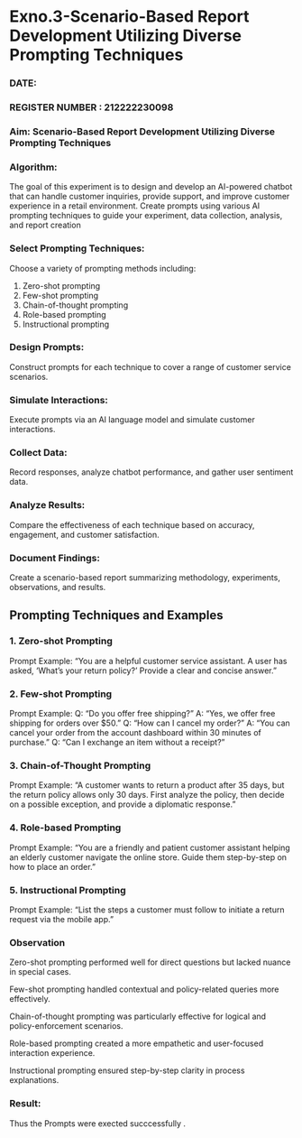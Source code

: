 # Exno.3-Scenario-Based Report Development Utilizing Diverse Prompting Techniques
### DATE:                                                                            
### REGISTER NUMBER : 212222230098
### Aim: Scenario-Based Report Development Utilizing Diverse Prompting Techniques
### Algorithm:  
The goal of this experiment is to design and develop an AI-powered chatbot that can handle customer inquiries, provide support, and improve customer experience in a retail environment. Create prompts using various AI prompting techniques to guide your experiment, data collection, analysis, and report creation

### Select Prompting Techniques: 
Choose a variety of prompting methods including:

1. Zero-shot prompting
2. Few-shot prompting
3. Chain-of-thought prompting
4. Role-based prompting
5. Instructional prompting

### Design Prompts: 
Construct prompts for each technique to cover a range of customer service scenarios.

### Simulate Interactions: 
Execute prompts via an AI language model and simulate customer interactions.

### Collect Data: 
Record responses, analyze chatbot performance, and gather user sentiment data.

### Analyze Results: 
Compare the effectiveness of each technique based on accuracy, engagement, and customer satisfaction.

### Document Findings: 
Create a scenario-based report summarizing methodology, experiments, observations, and results.

## Prompting Techniques and Examples
### 1. Zero-shot Prompting
Prompt Example:
“You are a helpful customer service assistant. A user has asked, ‘What’s your return policy?’ Provide a clear and concise answer.”

### 2. Few-shot Prompting
Prompt Example:
Q: “Do you offer free shipping?”
A: “Yes, we offer free shipping for orders over $50.”
Q: “How can I cancel my order?”
A: “You can cancel your order from the account dashboard within 30 minutes of purchase.”
Q: “Can I exchange an item without a receipt?”

### 3. Chain-of-Thought Prompting
Prompt Example:
“A customer wants to return a product after 35 days, but the return policy allows only 30 days. First analyze the policy, then decide on a possible exception, and provide a diplomatic response.”

### 4. Role-based Prompting
Prompt Example:
“You are a friendly and patient customer assistant helping an elderly customer navigate the online store. Guide them step-by-step on how to place an order.”

### 5. Instructional Prompting
Prompt Example:
“List the steps a customer must follow to initiate a return request via the mobile app.”

### Observation
Zero-shot prompting performed well for direct questions but lacked nuance in special cases.

Few-shot prompting handled contextual and policy-related queries more effectively.

Chain-of-thought prompting was particularly effective for logical and policy-enforcement scenarios.

Role-based prompting created a more empathetic and user-focused interaction experience.

Instructional prompting ensured step-by-step clarity in process explanations.


### Result: 
Thus the Prompts were exected succcessfully .

